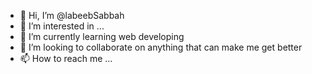 - 👋 Hi, I’m @labeebSabbah
- 👀 I’m interested in ...
- 🌱 I’m currently learning web developing
- 💞️ I’m looking to collaborate on anything that can make me get better
- 📫 How to reach me ...

<!---
labeebSabbah/labeebSabbah is a ✨ special ✨ repository because its `README.md` (this file) appears on your GitHub profile.
You can click the Preview link to take a look at your changes.
--->

